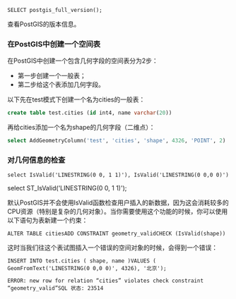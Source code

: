 ```plpgsql
SELECT postgis_full_version();
```

查看PostGIS的版本信息。








### 在PostGIS中创建一个空间表

在PostGIS中创建一个包含几何字段的空间表分为2步：

- 第一步创建一个一般表；
- 第二步给这个表添加几何字段。


以下先在test模式下创建一个名为cities的一般表：
```sql
create table test.cities (id int4, name varchar(20))
```

再给cities添加一个名为shape的几何字段（二维点）：
```sql
select AddGeometryColumn('test', 'cities', 'shape', 4326, 'POINT', 2)
```



### **对几何信息的检查**

```plsql
select IsValid('LINESTRING(0 0, 1 1)'), IsValid('LINESTRING(0 0,0 0)')
```

select ST_IsValid('LINESTRING(0 0, 1 1)');



默认PostGIS并不会使用IsValid函数检查用户插入的新数据，因为这会消耗较多的CPU资源（特别是复杂的几何对象）。当你需要使用这个功能的时候，你可以使用以下语句为表新建一个约束：

```plsql
ALTER TABLE citiesADD CONSTRAINT geometry_validCHECK (IsValid(shape))
```

这时当我们往这个表试图插入一个错误的空间对象的时候，会得到一个错误：

```plsql
INSERT INTO test.cities ( shape, name )VALUES ( GeomFromText('LINESTRING(0 0,0 0)', 4326), '北京');

ERROR: new row for relation “cities” violates check constraint “geometry_valid”SQL 状态: 23514
```






